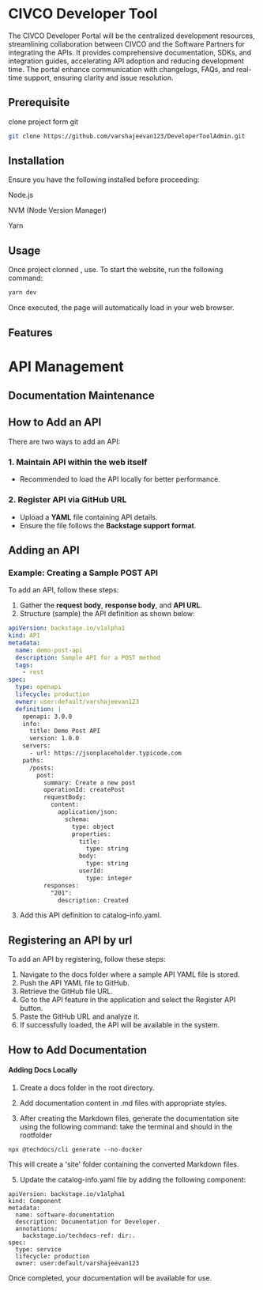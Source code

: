 # CIVCO Developer Tool 

The CIVCO Developer Portal will be the centralized development resources, streamlining collaboration between CIVCO and the Software Partners for integrating the APIs. It provides comprehensive documentation, SDKs, and integration guides, accelerating API adoption and reducing development time. The portal enhance communication with changelogs, FAQs, and real-time support, ensuring clarity and issue resolution. 

## Prerequisite
clone project form git
```bash
git clone https://github.com/varshajeevan123/DeveloperToolAdmin.git
```

## Installation
Ensure you have the following installed before proceeding:

Node.js

NVM (Node Version Manager)

Yarn

## Usage
Once project clonned , use.
To start the website, run the following command:
```bash
yarn dev
```
Once executed, the page will automatically load in your web browser.
## Features
# **API Management**  

## **Documentation Maintenance**  

## **How to Add an API**  

There are two ways to add an API:  

### **1. Maintain API within the web itself**  
- Recommended to load the API locally for better performance.  

### **2. Register API via GitHub URL**  
- Upload a **YAML** file containing API details.  
- Ensure the file follows the **Backstage support format**.  

## **Adding an API**  

### **Example: Creating a Sample POST API**  

To add an API, follow these steps:  
1. Gather the **request body**, **response body**, and **API URL**.  
2. Structure (sample) the API definition as shown below:  

```yaml
apiVersion: backstage.io/v1alpha1
kind: API
metadata:
  name: demo-post-api
  description: Sample API for a POST method
  tags:
    - rest
spec:
  type: openapi
  lifecycle: production
  owner: user:default/varshajeevan123
  definition: |
    openapi: 3.0.0
    info:
      title: Demo Post API
      version: 1.0.0
    servers:
      - url: https://jsonplaceholder.typicode.com
    paths:
      /posts:
        post:
          summary: Create a new post
          operationId: createPost
          requestBody:
            content:
              application/json:
                schema:
                  type: object
                  properties:
                    title:
                      type: string
                    body:
                      type: string
                    userId:
                      type: integer
          responses:
            "201":
              description: Created
````
 3. Add this API definition to catalog-info.yaml.
## Registering an API by url
  
To add an API by registering, follow these steps:  
1. Navigate to the docs folder where a sample API YAML file is stored.  
2. Push the API YAML file to GitHub.
3. Retrieve the GitHub file URL.
4. Go to the API feature in the application and select the Register API button.
5. Paste the GitHub URL and analyze it.
6. If successfully loaded, the API will be available in the system.  

## How to Add Documentation
#### Adding Docs Locally

1. Create a docs folder in the root directory.

2. Add documentation content in .md files with appropriate styles.

3. After creating the Markdown files, generate the documentation site using the following command:
take the terminal and should in the rootfolder
`````
npx @techdocs/cli generate --no-docker
`````
This will create a 'site' folder containing the converted Markdown files.

5. Update the catalog-info.yaml file by adding the following component:
````
apiVersion: backstage.io/v1alpha1
kind: Component
metadata:
  name: software-documentation
  description: Documentation for Developer.
  annotations:
    backstage.io/techdocs-ref: dir:.
spec:
  type: service
  lifecycle: production
  owner: user:default/varshajeevan123
````
Once completed, your documentation will be available for use.